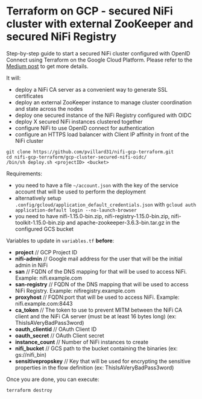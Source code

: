  # Terraform on GCP - secured NiFi cluster with external ZooKeeper and secured NiFi Registry

Step-by-step guide to start a secured NiFi cluster configured with OpenID Connect using Terraform on the Google Cloud Platform. Please refer to the [Medium post](https://medium.com/@pierre.villard/secured-nifi-cluster-with-terraform-on-the-google-cloud-platform-58c0ca6624d7) to get more details.

It will:
  * deploy a NiFi CA server as a convenient way to generate SSL certificates
  * deploy an external ZooKeeper instance to manage cluster coordination and state across the nodes
  * deploy one secured instance of the NiFi Registry configured with OIDC
  * deploy X secured NiFi instances clustered together
  * configure NiFi to use OpenID connect for authentication
  * configure an HTTPS load balancer with Client IP affinity in front of the NiFi cluster

````
git clone https://github.com/pvillard31/nifi-gcp-terraform.git
cd nifi-gcp-terraform/gcp-cluster-secured-nifi-oidc/
/bin/sh deploy.sh <projectID> <bucket>
````

Requirements:
  * you need to have a file ``~/account.json`` with the key of the service account that will be used to perform the deployment
  * alternatively setup ``.config/gcloud/application_default_credentials.json`` with ``gcloud auth application-default login --no-launch-browser``
  * you need to have nifi-1.15.0-bin.zip, nifi-registry-1.15.0-bin.zip, nifi-toolkit-1.15.0-bin.zip and apache-zookeeper-3.6.3-bin.tar.gz in the configured GCS bucket

Variables to update in ``variables.tf`` **before**:

* **project** // GCP Project ID
* **nifi-admin** // Google mail address for the user that will be the initial admin in NiFi
* **san** // FQDN of the DNS mapping for that will be used to access NiFi. Example: nifi.example.com
* **san-registry** // FQDN of the DNS mapping that will be used to access NiFi Registry. Example: nifiregistry.example.com
* **proxyhost** // FQDN:port that will be used to access NiFi. Example: nifi.example.com:8443
* **ca_token** // The token to use to prevent MITM between the NiFi CA client and the NiFi CA server (must be at least 16 bytes long) (ex: ThisIsAVeryBadPass3word)
* **oauth_clientid** // OAuth Client ID
* **oauth_secret** // OAuth Client secret
* **instance_count** // Number of NiFi instances to create
* **nifi_bucket** // GCS path to the bucket containing the binaries (ex: gs://nifi_bin)
* **sensitivepropskey** // Key that will be used for encrypting the sensitive properties in the flow definition (ex: ThisIsAVeryBadPass3word)

Once you are done, you can execute:

````
terraform destroy
````
